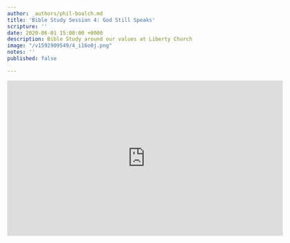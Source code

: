 ```yaml
---
author: _authors/phil-boalch.md
title: 'Bible Study Session 4: God Still Speaks'
scripture: ''
date: 2020-06-01 15:00:00 +0000
description: Bible Study around our values at Liberty Church
image: "/v1592909549/4_i16o0j.png"
notes: ''
published: false

---
```

<iframe src="https://player.vimeo.com/video/431752088" width="640" height="360" frameborder="0" allow="autoplay; fullscreen" allowfullscreen></iframe>